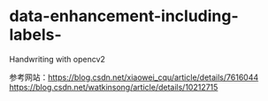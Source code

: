 # data-enhancement-including-labels-
Handwriting with opencv2

参考网站：https://blog.csdn.net/xiaowei_cqu/article/details/7616044
         https://blog.csdn.net/watkinsong/article/details/10212715

